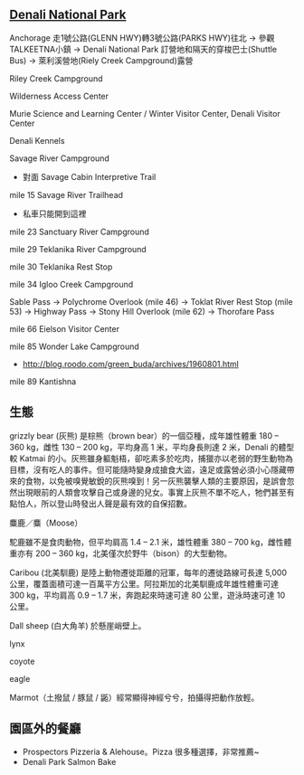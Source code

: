 
## [Denali National Park](https://www.nps.gov/dena/index.htm)
Anchorage 走1號公路(GLENN HWY)轉3號公路(PARKS HWY)往北 → 參觀TALKEETNA小鎮 → Denali National Park 訂營地和隔天的穿梭巴士(Shuttle Bus) → 萊利溪營地(Riely Creek Campground)露營

Riley Creek Campground

Wilderness Access Center

Murie Science and Learning Center / Winter Visitor Center, Denali Visitor Center

Denali Kennels

Savage River Campground
* 對面 Savage Cabin Interpretive Trail

mile 15 Savage River Trailhead
* 私車只能開到這裡

mile 23 Sanctuary River Campground

mile 29 Teklanika River Campground

mile 30 Teklanika Rest Stop

mile 34 Igloo Creek Campground

Sable Pass -> Polychrome Overlook (mile 46) -> Toklat River Rest Stop (mile 53) -> Highway Pass -> Stony Hill Overlook (mile 62) -> Thorofare Pass

mile 66 Eielson Visitor Center

mile 85 Wonder Lake Campground
* http://blog.roodo.com/green_buda/archives/1960801.html

mile 89 Kantishna

## 生態
grizzly bear (灰熊) 是棕熊（brown bear）的一個亞種，成年雄性體重 180 – 360 kg，雌性 130 – 200 kg，平均身高 1 米，平均身長則達 2 米，Denali 的體型較 Katmai 的小。灰熊雖身軀魁梧，卻吃素多於吃肉，捕獵亦以老弱的野生動物為目標，沒有吃人的事件。但可能隨時變身成搶食大盜，遠足或露營必須小心隱藏帶來的食物，以免被嗅覺敏銳的灰熊嗅到！另一灰熊襲擊人類的主要原因，是誤會忽然出現眼前的人類會攻擊自己或身邊的兒女。事實上灰熊不單不吃人，牠們甚至有點怕人，所以登山時發出人聲是最有效的自保招數。

麋鹿／麋（Moose）

駝鹿雖不是食肉動物，但平均肩高 1.4 – 2.1 米，雄性體重 380 – 700 kg，雌性體重亦有 200 – 360 kg，北美僅次於野牛（bison）的大型動物。

Caribou (北美馴鹿) 是陸上動物遷徙距離的冠軍，每年的遷徙路線可長達 5,000 公里，覆蓋面積可達一百萬平方公里。阿拉斯加的北美馴鹿成年雄性體重可達 300 kg，平均肩高 0.9 – 1.7 米，奔跑起來時速可達 80 公里，遊泳時速可達 10 公里。

Dall sheep (白大角羊) 於懸崖峭壁上。

lynx

coyote

eagle

Marmot（土撥鼠 / 豚鼠 / 鼫）經常顯得神經兮兮，拍攝得把動作放輕。


## 園區外的餐廳
* Prospectors Pizzeria & Alehouse。Pizza 很多種選擇，非常推薦~
* Denali Park Salmon Bake
